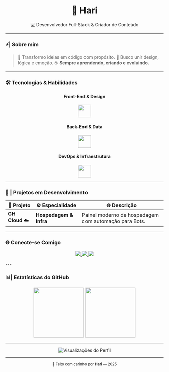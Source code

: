 <h1 align="center">🖤 Hari</h1>
<p align="center">💻 Desenvolvedor Full-Stack & Criador de Conteúdo</p>

---

### ⚡| Sobre mim

> 🌙 Transformo ideias em código com propósito.
> 💫 Busco unir design, lógica e emoção.
> ☕ **Sempre aprendendo, criando e evoluindo.**

---

### 🛠️ Tecnologias & Habilidades

<div align="center">

#### Front-End & Design
<img src="https://skillicons.dev/icons?i=nextjs,ts,tailwind,html,css,js" height="40" />
<br>

#### Back-End & Data
<img src="https://skillicons.dev/icons?i=nodejs,php,mysql" height="40" />
<br>

#### DevOps & Infraestrutura
<img src="https://skillicons.dev/icons?i=nginx,git,vscode" height="40" />

</div>

---

### 🚀 | Projetos em Desenvolvimento

<div align="center">

| 💎 Projeto | ⚙️ Especialidade | 🌐 Descrição |
|-------------|-------------------|--------------|
| **GH Cloud** ☁️ | **Hospedagem & Infra** | Painel moderno de hospedagem com automação para Bots. |
</div>

---

### 🌐 Conecte-se Comigo

<p align="center">
  <a href="mailto:harielson.silverio@gmail.com" target="_blank">
    <img src="https://img.shields.io/badge/Email%20Profissional-000000?style=for-the-badge&logo=gmail&logoColor=D93025" />
  </a>
  <a href="https://instagram.com/thehari_i" target="_blank">
    <img src="https://img.shields.io/badge/Instagram-000000?style=for-the-badge&logo=instagram&logoColor=E4405F" />
  </a>
  <a href="https://discord.gg/nerEktK3Ba" target="_blank">
    <img src="https://img.shields.io/badge/Discord-000000?style=for-the-badge&logo=discord&logoColor=5865F2" />
  </a>
</p>
---

### 📊| Estatísticas do GitHub

<div align="center">
  <img src="https://github-readme-stats.vercel.app/api?username=hariiidev&show_icons=true&theme=dark&hide_title=true&hide_border=true&bg_color=000000&icon_color=8A2BE2&text_color=ffffff&count_private=true" height="160" />
  <img src="https://github-readme-stats.vercel.app/api/top-langs/?username=hariiidev&layout=compact&theme=dark&hide_title=true&hide_border=true&bg_color=000000&text_color=ffffff" height="160" />
</div>

---

<p align="center">
  <img src="https://komarev.com/ghpvc/?username=hariiidev&color=555555&label=VISUALIZAÇÕES&style=flat-square" alt="Visualizações do Perfil" />
</p>

---

<div align="center">
  <sub>🖤 Feito com carinho por <strong>Hari</strong> — 2025</sub>
</div>
